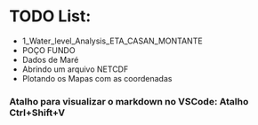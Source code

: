 # TODO List:
* 1_Water_level_Analysis_ETA_CASAN_MONTANTE
* POÇO FUNDO
* Dados de Maré
* Abrindo um arquivo NETCDF
* Plotando os Mapas com as coordenadas

### Atalho para visualizar o markdown no VSCode: Atalho Ctrl+Shift+V